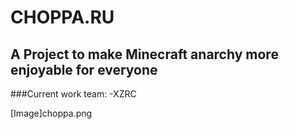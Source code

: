 # CHOPPA.RU

## A Project to make Minecraft anarchy more enjoyable for everyone


###Current work team:
-XZRC


[Image]choppa.png
